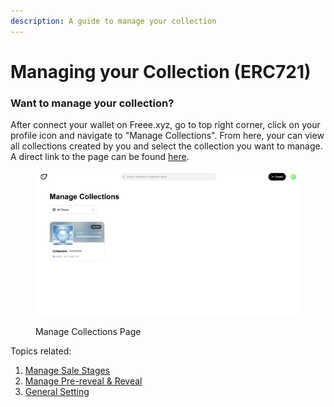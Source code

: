```yaml
---
description: A guide to manage your collection
---
```


# Managing your Collection (ERC721)

### Want to manage your collection?

After connect your wallet on Freee.xyz, go to top right corner,  click on your profile icon and navigate to "Manage Collections". From here, your can view all collections created by you and select the collection you want to manage. A direct link to the page can be found [here](https://freee.xyz/manage).

<figure><img src="../../../.gitbook/assets/collection list (1).png" alt=""><figcaption><p>Manage Collections Page</p></figcaption></figure>

Topics related:

1. [Manage Sale Stages](manage-sale-stages.md)
2. [Manage Pre-reveal & Reveal](manage-pre-reveal-and-reveal.md)
3. [General Setting](general-settings.md)
